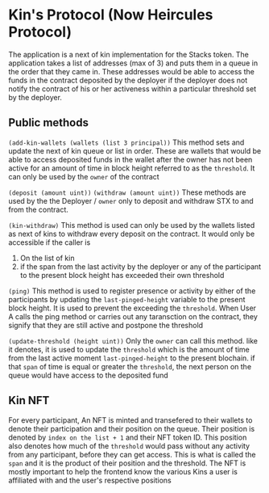 # Kin's Protocol (Now Heircules Protocol)

The application is a next of kin implementation for the Stacks token. 
The application takes a list of addresses (max of 3) and puts them in a queue in the order that they came in. These addresses would be able to access the funds in the contract deposited by the deployer if the deployer does not notify the contract of his or her activeness within a particular threshold set by the deployer.

## Public methods


``` (add-kin-wallets (wallets (list 3 principal)) ```
This method sets and update the next of kin queue or list in order. These are wallets that would be able to access deposited funds in the wallet after the owner has not been active for an amount of time in block height referred to as the `threshold`. It can only be used by the `owner` of the contract

``` (deposit (amount uint)) ```
``` (withdraw (amount uint)) ```
These methods are used by the the Deployer / `owner` only to deposit and withdraw STX to and from the contract.

``` (kin-withdraw) ```
This method is used can only be used by the wallets listed as next of kins to withdraw every deposit on the contract. It would only be accessible if the caller is 
  1. On the list of kin
  2. if the span from the last activity by the deployer or any of the participant to the present block height has exceeded their own threshold
  
  
``` (ping) ```
This method is used to register presence or activity by either of the participants by updating the `last-pinged-height` variable to the present block height. It is used to prevent the exceeding the `threshold`. When User A calls the ping method or carries out any taransction on the contract, they signify that they are still active and postpone the threshold

``` (update-threshold (height uint)) ``` 
Only the `owner` can call this method. like it denotes, it is used to update the `threshold` which is the amount of time from the last active moment `last-pinged-height` to the present blochain. if that `span` of time is equal or greater the `threshold`, the next person on the queue would have access to the deposited fund


## Kin NFT 
For every participant, An NFT is minted and transefered to their wallets to denote their participation and their position on the queue. Their position is denoted by ` index on the list + 1 ` and their NFT token ID. This position also denotes how much of the `threshold` would pass without any activity from any participant, before they can get access. This is what is called the `span` and it is the product of their position and the threshold.
The NFT is mostly important to help the frontend know the various Kins a user is affiliated with and the user's respective positions
